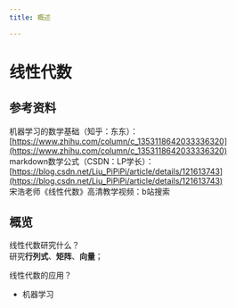 ```yaml
---
title: 概述

---
```


# 线性代数

## 参考资料

机器学习的数学基础（知乎：东东）：[https://www.zhihu.com/column/c_1353118642033336320](https://www.zhihu.com/column/c_1353118642033336320)  
markdown数学公式（CSDN：LP学长）：[https://blog.csdn.net/Liu_PiPiPi/article/details/121613743](https://blog.csdn.net/Liu_PiPiPi/article/details/121613743)  
宋浩老师《线性代数》高清教学视频：b站搜索

## 概览
线性代数研究什么？   
研究**行列式**、**矩阵**、**向量**；


线性代数的应用？
* 机器学习







